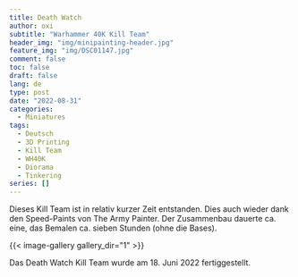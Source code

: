 ```yaml
---
title: Death Watch
author: oxi
subtitle: "Warhammer 40K Kill Team"
header_img: "img/minipainting-header.jpg"
feature_img: "img/DSC01147.jpg"
comment: false
toc: false
draft: false
lang: de
type: post
date: "2022-08-31"
categories:
  - Miniatures
tags:
  - Deutsch
  - 3D Printing
  - Kill Team
  - WH40K
  - Diorama
  - Tinkering
series: []
---
```

Dieses Kill Team ist in relativ kurzer Zeit entstanden. Dies auch wieder dank den Speed-Paints von The Army Painter.
Der Zusammenbau dauerte ca. eine, das Bemalen ca. sieben Stunden (ohne die Bases).

{{< image-gallery gallery_dir="1" >}}

Das Death Watch Kill Team wurde am 18. Juni 2022 fertiggestellt.
